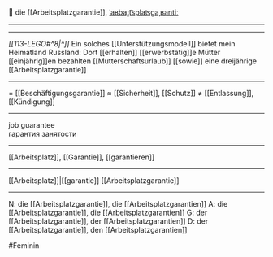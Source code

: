 💼 die [[Arbeitsplatzgarantie]], [ˈaʁbaɪ̯t͡splaʦɡaˌʁantiː](https://youglish.com/pronounce/Arbeitsplatzgarantie/german)

---
---

*[[113-LEGO#^8|^]]* Ein solches [[Unterstützungsmodell]] bietet mein Heimatland Russland: Dort [[erhalten]] [[erwerbstätig]]e Mütter [[einjährig]]en bezahlten [[Mutterschaftsurlaub]] [[sowie]] eine dreijährige [[Arbeitsplatzgarantie]]



---
= [[Beschäftigungsgarantie]]
≈ [[Sicherheit]], [[Schutz]]
≠ [[Entlassung]], [[Kündigung]]

---
job guarantee  
гарантия занятости

---
[[Arbeitsplatz]], [[Garantie]], [[garantieren]]

---
[[Arbeitsplatz]]|[[garantie]]
[[Arbeitsplatzgarantie]]


---
N: die [[Arbeitsplatzgarantie]], die [[Arbeitsplatzgarantien]]
A: die [[Arbeitsplatzgarantie]], die [[Arbeitsplatzgarantien]]
G: der [[Arbeitsplatzgarantie]], der [[Arbeitsplatzgarantien]]
D: der [[Arbeitsplatzgarantie]], den [[Arbeitsplatzgarantien]]


#Feminin 